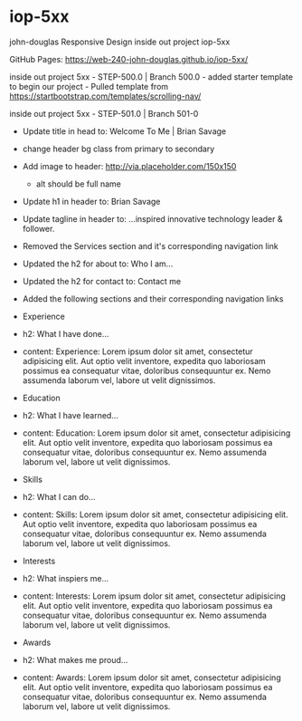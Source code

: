 # iop-5xx
john-douglas Responsive Design inside out project iop-5xx

GitHub Pages: https://web-240-john-douglas.github.io/iop-5xx/

inside out project 5xx - STEP-500.0 | Branch 500.0
	- added starter template to begin our project
	- Pulled template from https://startbootstrap.com/templates/scrolling-nav/ 
	
inside out project 5xx - STEP-501.0 | Branch 501-0

 - Update title in head to: Welcome To Me | Brian Savage

 - change header bg class from primary to secondary

 - Add image to header: http://via.placeholder.com/150x150

   - alt should be full name
 
 - Update h1 in header to: Brian Savage

 - Update tagline in header to: ...inspired innovative technology leader & follower.

 - Removed the Services section and it's corresponding navigation link

 - Updated the h2 for about to: Who I am...

 - Updated the h2 for contact to: Contact me

 - Added the following sections and their corresponding navigation links

  - Experience
   - h2: What I have done...
   - content: Experience: Lorem ipsum dolor sit amet, consectetur adipisicing elit. Aut optio velit inventore, expedita quo laboriosam possimus ea consequatur vitae, doloribus consequuntur ex. Nemo assumenda laborum vel, labore ut velit dignissimos. 
  - Education
   - h2: What I have learned...
   - content: Education: Lorem ipsum dolor sit amet, consectetur adipisicing elit. Aut optio velit inventore, expedita quo laboriosam possimus ea consequatur vitae, doloribus consequuntur ex. Nemo assumenda laborum vel, labore ut velit dignissimos.
  - Skills
   - h2: What I can do...
   - content: Skills: Lorem ipsum dolor sit amet, consectetur adipisicing elit. Aut optio velit inventore, expedita quo laboriosam possimus ea consequatur vitae, doloribus consequuntur ex. Nemo assumenda laborum vel, labore ut velit dignissimos.
  - Interests
   - h2: What inspiers me...
   - content: Interests: Lorem ipsum dolor sit amet, consectetur adipisicing elit. Aut optio velit inventore, expedita quo laboriosam possimus ea consequatur vitae, doloribus consequuntur ex. Nemo assumenda laborum vel, labore ut velit dignissimos.
  - Awards
   - h2: What makes me proud...
   - content: Awards: Lorem ipsum dolor sit amet, consectetur adipisicing elit. Aut optio velit inventore, expedita quo laboriosam possimus ea consequatur vitae, doloribus consequuntur ex. Nemo assumenda laborum vel, labore ut velit dignissimos.

